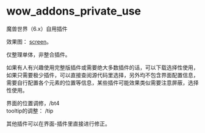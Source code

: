 wow_addons_private_use
======================

魔兽世界（6.x）自用插件

效果图：
[screen](screen1.jpg)。


仅整理单体，非整合插件。


如果有人有兴趣使用完整版插件或需要绝大多数插件的话，可以下载选择性使用，
如果只需要极少插件，可以直接查阅源代码里选择，另外均不包含界面配置信息，
需要自行配置各个元素的位置等信息，某些插件可能效果类似需要注意屏蔽，选择
性使用。

界面的位置调修，/bt4  
tooltip的调整： /tip

其他插件可以在界面-插件里直接进行修正。



